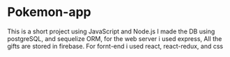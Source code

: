 # Pokemon-app
This is a short project using JavaScript and Node.js I made the DB using postgreSQL, and sequelize ORM, for the web server i used express, All the gifts are stored in firebase. For fornt-end i used react, react-redux, and css
